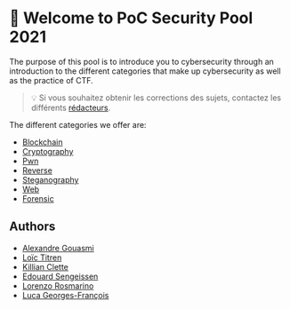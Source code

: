 
# :wave: Welcome to PoC Security Pool 2021

The purpose of this pool is to introduce you to cybersecurity through an introduction to the different categories that make up cybersecurity as well as the practice of CTF.

> :bulb: Si vous souhaitez obtenir les corrections des sujets, contactez les différents [rédacteurs](https://github.com/PoCInnovation/Pool2021/tree/master/Security#authors).

The different categories we offer are: 
- [Blockchain](https://github.com/PoCInnovation/Pool2021/tree/master/Security/Blockchain)
- [Cryptography](https://github.com/PoCInnovation/Pool2021/tree/master/Security/Cryptography)
- [Pwn](https://github.com/PoCInnovation/Pool2021/tree/master/Security/Pwn)
- [Reverse](https://github.com/PoCInnovation/Pool2021/tree/master/Security/Reverse)
- [Steganography](https://github.com/PoCInnovation/Pool2021/tree/master/Security/Steganography)
- [Web](https://github.com/PoCInnovation/Pool2021/tree/master/Security/Web)
- [Forensic](https://github.com/PoCInnovation/Pool2021/tree/master/Security/Forensic-Network)

## Authors
- [Alexandre Gouasmi](https://github.com/etarc0s)
- [Loïc Titren](https://github.com/loicttn)
- [Killian Clette](https://github.com/Skerilyo)
- [Edouard Sengeissen](https://github.com/edouard-sn)
- [Lorenzo Rosmarino](https://github.com/orgs/PoCInnovation/people/Drysque)
- [Luca Georges-François](https://github.com/PtitLuca)
